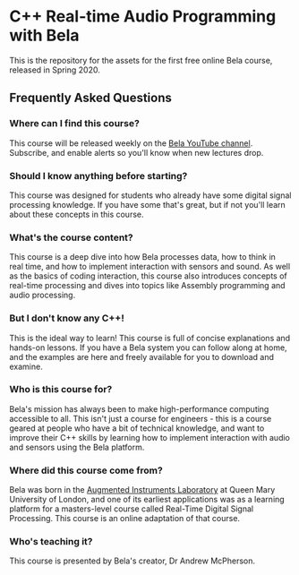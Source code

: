 # C++ Real-time Audio Programming with Bela

This is the repository for the assets for the first free online Bela course, released in Spring 2020.

## Frequently Asked Questions

### Where can I find this course?
This course will be released weekly on the [Bela YouTube channel](https://www.youtube.com/channel/UCgWd1Q2dcWdqCGNl5BijFsA/). Subscribe, and enable alerts so you'll know when new lectures drop.

### Should I know anything before starting?
This course was designed for students who already have some digital signal processing knowledge. If you have some that's great, but if not you'll learn about these concepts in this course.

### What's the course content?
This course is a deep dive into how Bela processes data, how to think in real time, and how to implement interaction with sensors and sound. As well as the basics of coding interaction, this course also introduces concepts of real-time processing and dives into topics like Assembly programming and audio processing.

### But I don't know any C++!
This is the ideal way to learn! This course is full of concise explanations and hands-on lessons. If you have a Bela system you can follow along at home, and the examples are here and freely available for you to download and examine.

### Who is this course for?
Bela's mission has always been to make high-performance computing accessible to all. This isn't just a course for engineers - this is a course geared at people who have a bit of technical knowledge, and want to improve their C++ skills by learning how to implement interaction with audio and sensors using the Bela platform.

### Where did this course come from?
Bela was born in the [Augmented Instruments Laboratory](http://instrumentslab.org) at Queen Mary University of London, and one of its earliest applications was as a learning platform for a masters-level course called Real-Time Digital Signal Processing. This course is an online adaptation of that course. 

### Who's teaching it?
This course is presented by Bela's creator, Dr Andrew McPherson. 
